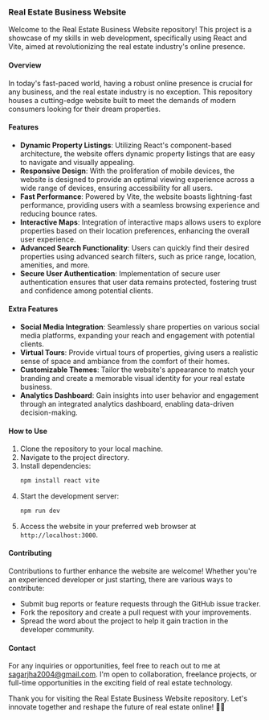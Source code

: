 ### Real Estate Business Website

Welcome to the Real Estate Business Website repository! This project is a showcase of my skills in web development, specifically using React and Vite, aimed at revolutionizing the real estate industry's online presence.

#### Overview
In today's fast-paced world, having a robust online presence is crucial for any business, and the real estate industry is no exception. This repository houses a cutting-edge website built to meet the demands of modern consumers looking for their dream properties.

#### Features
- **Dynamic Property Listings**: Utilizing React's component-based architecture, the website offers dynamic property listings that are easy to navigate and visually appealing.
- **Responsive Design**: With the proliferation of mobile devices, the website is designed to provide an optimal viewing experience across a wide range of devices, ensuring accessibility for all users.
- **Fast Performance**: Powered by Vite, the website boasts lightning-fast performance, providing users with a seamless browsing experience and reducing bounce rates.
- **Interactive Maps**: Integration of interactive maps allows users to explore properties based on their location preferences, enhancing the overall user experience.
- **Advanced Search Functionality**: Users can quickly find their desired properties using advanced search filters, such as price range, location, amenities, and more.
- **Secure User Authentication**: Implementation of secure user authentication ensures that user data remains protected, fostering trust and confidence among potential clients.

#### Extra Features
- **Social Media Integration**: Seamlessly share properties on various social media platforms, expanding your reach and engagement with potential clients.
- **Virtual Tours**: Provide virtual tours of properties, giving users a realistic sense of space and ambiance from the comfort of their homes.
- **Customizable Themes**: Tailor the website's appearance to match your branding and create a memorable visual identity for your real estate business.
- **Analytics Dashboard**: Gain insights into user behavior and engagement through an integrated analytics dashboard, enabling data-driven decision-making.

#### How to Use
1. Clone the repository to your local machine.
2. Navigate to the project directory.
3. Install dependencies:
    ```bash
    npm install react vite
    ```
4. Start the development server:
    ```bash
    npm run dev
    ```
5. Access the website in your preferred web browser at `http://localhost:3000`.

#### Contributing
Contributions to further enhance the website are welcome! Whether you're an experienced developer or just starting, there are various ways to contribute:
- Submit bug reports or feature requests through the GitHub issue tracker.
- Fork the repository and create a pull request with your improvements.
- Spread the word about the project to help it gain traction in the developer community.

#### Contact
For any inquiries or opportunities, feel free to reach out to me at [sagarjha2004@gmail.com](mailto:sagarjha2004@gmail.com). I'm open to collaboration, freelance projects, or full-time opportunities in the exciting field of real estate technology.

Thank you for visiting the Real Estate Business Website repository. Let's innovate together and reshape the future of real estate online! 🏡✨
